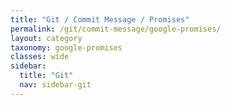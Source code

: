 ```yaml
---
title: "Git / Commit Message / Promises"
permalink: /git/commit-message/google-promises/
layout: category
taxonomy: google-promises
classes: wide
sidebar:
  title: "Git"
  nav: sidebar-git
---
```

